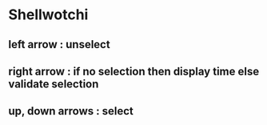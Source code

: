 # Shellwotchi

left arrow      : unselect
--
right arrow     : if no selection then display time else validate selection
--
up, down arrows : select
--
